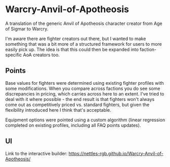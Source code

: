 # Warcry-Anvil-of-Apotheosis

A translation of the generic Anvil of Apotheosis character creator from Age of Sigmar to Warcry.

I'm aware there are fighter creators out there, but I wanted to make something that was a bit more of a structured framework for users to more easily pick up. The idea is that this could then be expanded into faction-specific AoA creators too.

## Points 
Base values for fighters were determined using existing fighter profiles with some modifications. When you compare across factions you do see some discrepancies in pricing, which carries across here to an extent. I've tried to deal with it where possible - the end result is that fighters won't always come out as competitively priced vs. standard fighters, but given the flexibility introduced here I think that's acceptable.

Equipment options were pointed using a custom algorithm (linear regression completed on existing profiles, including all FAQ points updates). 

## UI
Link to the interactive builder:
https://nettles-rgb.github.io/Warcry-Anvil-of-Apotheosis/

